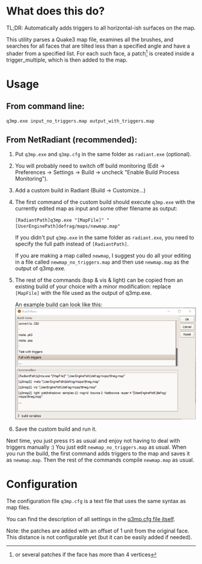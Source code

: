 # What does this do?

TL;DR: Automatically adds triggers to all horizontal-ish surfaces on the map.

This utility parses a Quake3 map file, examines all the brushes, and searches for all faces that are tilted less than a specified angle and have a shader from a specified list. For each such face, a patch[^1] is created inside a trigger_multiple, which is then added to the map.

[^1]: or several patches if the face has more than 4 vertices

# Usage

## From command line:

```bash
q3mp.exe input_no_triggers.map output_with_triggers.map
```

## From NetRadiant (recommended):
1. Put `q3mp.exe` and `q3mp.cfg` in the same folder as `radiant.exe` (optional).

2. You will probably need to switch off build monitoring (Edit -> Preferences -> Settings -> Build -> uncheck "Enable Build Process Monitoring").

3. Add a custom build in Radiant (Build -> Customize...)

4. The first command of the custom build should execute `q3mp.exe` with the currently edited map as input and some other filename as output:
    ```
    [RadiantPath]q3mp.exe "[MapFile]" "[UserEnginePath]defrag/maps/newmap.map"
    ```
    If you didn't put `q3mp.exe` in the same folder as `radiant.exe`, you need to specify the full path instead of `[RadiantPath]`.

    If you are making a map called `newmap`, I suggest you do all your editing in a file called `newmap_no_triggers.map` and then use `newmap.map` as the output of q3mp.exe.

5. The rest of the commands (bsp & vis & light) can be copied from an existing build of your choice with a minor modification: replace `[MapFile]` with the file used as the output of q3mp.exe.

   An example build can look like this: ![Custom Build Example](docs/custom_build_example.png)

6. Save the custom build and run it.

Next time, you just press `F5` as usual and enjoy not having to deal with triggers manually :) You just edit `newmap_no_triggers.map` as usual. When you run the build, the first command adds triggers to the map and saves it as `newmap.map`. Then the rest of the commands compile `newmap.map` as usual.

# Configuration

The configuration file `q3mp.cfg` is a text file that uses the same syntax as map files.

You can find the description of all settings in the [q3mp.cfg file itself](q3mp.cfg).

Note: the patches are added with an offset of 1 unit from the original face. This distance is not configurable yet (but it can be easily added if needed).
